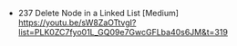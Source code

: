 - 237 Delete Node in a Linked List [Medium]
https://youtu.be/sW8ZaOTtvgI?list=PLK0ZC7fyo01L_GQ09e7GwcGFLba40s6JM&t=319


